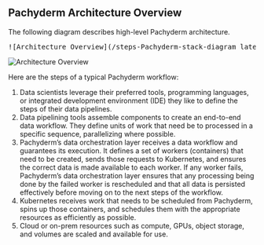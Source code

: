 ## Pachyderm Architecture Overview

The following diagram describes high-level Pachyderm architecture.

<pre>
![Architecture Overview](/steps-Pachyderm-stack-diagram_latest.png)
</pre>

![Architecture Overview](/steps-Pachyderm-stack-diagram_latest.png)

Here are the steps of a typical Pachyderm workflow:

1. Data scientists leverage their preferred tools, programming languages,
or integrated development environment (IDE) they like to define the steps
of their data pipelines.
1. Data pipelining tools assemble components to create an end-to-end data
workflow. They define units of work that need be to processed in a specific
sequence, parallelizing where possible.
1. Pachyderm’s data orchestration layer receives a data workflow and
guarantees its execution. It defines a set of workers (containers) that
need to be created, sends those requests to Kubernetes, and ensures the
correct data is made available to each worker. If any worker fails,
Pachyderm’s data orchestration layer ensures that any processing being
done by the failed worker is rescheduled and that all data is persisted
effectively before moving on to the next steps of the workflow.
1. Kubernetes receives work that needs to be scheduled from Pachyderm,
spins up those containers, and schedules them with the appropriate
resources as efficiently as possible.
1. Cloud or on-prem resources such as compute, GPUs, object storage, and
volumes are scaled and available for use.

